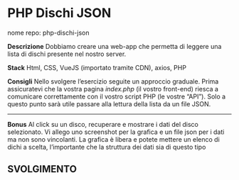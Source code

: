 PHP Dischi JSON
===
nome repo: php-dischi-json

**Descrizione**
Dobbiamo creare una web-app che permetta di leggere una lista di dischi presente nel nostro server.

**Stack**
Html, CSS, VueJS (importato tramite CDN), axios, PHP

**Consigli**
Nello svolgere l’esercizio seguite un approccio graduale.
Prima assicuratevi che la vostra pagina *index.php* (il vostro front-end) riesca a comunicare correttamente con il vostro script PHP (le vostre “API”).
Solo a questo punto sarà utile passare alla lettura della lista da un file JSON.

****

**Bonus**
Al click su un disco, recuperare e mostrare i dati del disco selezionato.
Vi allego uno screenshot per la grafica e un file json per i dati ma non sono vincolanti.
La grafica è libera e potete mettere un elenco di dichi a scelta, l’importante che la struttura dei dati sia di questo tipo


## SVOLGIMENTO
